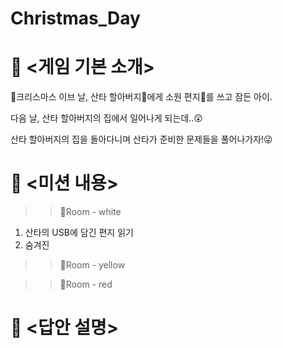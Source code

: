 # Christmas_Day


# 📖 <게임 기본 소개>
🎄크리스마스 이브 날, 산타 할아버지🎅에게 소원 편지💌를 쓰고 잠든 아이.

다음 날, 산타 할아버지의 집에서 일어나게 되는데..😲

산타 할아버지의 집을 돌아다니며 산타가 준비한 문제들을 풀어나가자!😜

# 📝 <미션 내용>
>>💙Room - white
  1. 산타의 USB에 담긴 편지 읽기
  2. 숨겨진 
>>💛Room - yellow
  
>>💝Room - red


# 📑 <답안 설명>
